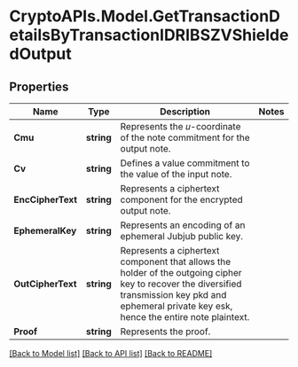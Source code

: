 # CryptoAPIs.Model.GetTransactionDetailsByTransactionIDRIBSZVShieldedOutput

## Properties

Name | Type | Description | Notes
------------ | ------------- | ------------- | -------------
**Cmu** | **string** | Represents the 𝑢-coordinate of the note commitment for the output note. | 
**Cv** | **string** | Defines a value commitment to the value of the input note. | 
**EncCipherText** | **string** | Represents a ciphertext component for the encrypted output note. | 
**EphemeralKey** | **string** | Represents an encoding of an ephemeral Jubjub public key. | 
**OutCipherText** | **string** | Represents a ciphertext component that allows the holder of the outgoing cipher key to recover the diversified transmission key pkd and ephemeral private key esk, hence the entire note plaintext. | 
**Proof** | **string** | Represents the proof. | 

[[Back to Model list]](../README.md#documentation-for-models) [[Back to API list]](../README.md#documentation-for-api-endpoints) [[Back to README]](../README.md)

